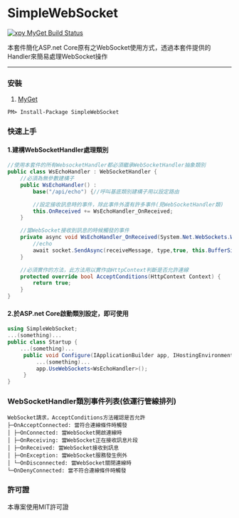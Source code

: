 ﻿SimpleWebSocket
=====
[![xpy MyGet Build Status](https://www.myget.org/BuildSource/Badge/xpy?identifier=58572f41-bfc9-4394-b976-e7cc1275e6be)](https://www.myget.org/)

本套件簡化ASP.net Core原有之WebSocket使用方式，透過本套件提供的Handler來簡易處理WebSocket操作

-----
### 安裝
1. [MyGet](https://www.myget.org/feed/xpy/package/nuget/SimpleWebSocket)
```
PM> Install-Package SimpleWebSocket
```

### 快速上手
#### 1.建構WebSocketHandler處理類別
```csharp
//使用本套件的所有WebsocketHandler都必須繼承WebSocketHandler抽象類別
public class WsEchoHandler : WebSocketHandler {
    //必須為無參數建構子
    public WsEchoHandler() : 
        base("/api/echo") {//呼叫基底類別建構子用以設定路由

        //設定接收訊息時的事件，除此事件外還有許多事件(見WebSocketHandler類)
        this.OnReceived += WsEchoHandler_OnReceived;
    }

    //當WebSocket接收到訊息的時候觸發的事件
    private async void WsEchoHandler_OnReceived(System.Net.WebSockets.WebSocket socket, System.Net.WebSockets.WebSocketMessageType type, byte[] receiveMessage) {
        //echo
        await socket.SendAsync(receiveMessage, type,true, this.BufferSize);
    }

    //必須實作的方法，此方法用以實作由HttpContext判斷是否允許連線
    protected override bool AcceptConditions(HttpContext Context) {
        return true;
    }
}
```

#### 2.於ASP.net Core啟動類別設定，即可使用
```csharp
using SimpleWebSocket;
...(something)...
public class Startup {
    ...(something)...
     public void Configure(IApplicationBuilder app, IHostingEnvironment env, ILoggerFactory loggerFactory) {
         ...(something)...
         app.UseWebSockets<WsEchoHandler>();
     }
}
```

### WebSocketHandler類別事件列表(依運行管線排列)
```
WebSocket請求，AcceptConditions方法確認是否允許
├─OnAcceptConnected: 當符合連線條件時觸發
│ ├─OnConnected: 當WebSocket開啟連線時
│ ├─OnReceiving: 當WebSocket正在接收訊息片段
│ ├─OnReceived: 當WebSocket接收到訊息
│ ├─OnException: 當WebSocket服務發生例外
│ └─OnDisconnected: 當WebSocket關閉連線時
└─OnDenyConnected: 當不符合連線條件時觸發
```

### 許可證
本專案使用MIT許可證